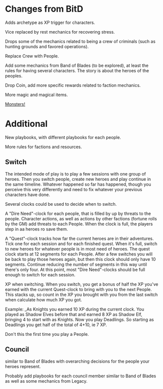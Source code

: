 # Changes from BitD

Adds archetype as XP trigger for characters. 

Vice replaced by rest mechanics for recovering stress.

Drops some of the mechanics related to being a crew of criminals (such as hunting grounds and favored operations). 

Replace Crew with People.

Add some mechanics from Band of Blades (to be explored), at least the rules for having several characters. The story is about the heroes of the peoples. 

Drop Coin, add more specific rewards related to faction mechanics.

More magic and magical items. 

[Monsters!](Nordskogsmonster.md)

# Additional

New playbooks, with different playbooks for each people. 

More rules for factions and resources. 

## Switch
The intended mode of play is to play a few sessions with one group of heroes. Then you switch people, create new heroes and play continue in the same timeline. Whatever happened so far has happened, though you perceive this very differently and need to fix whatever your previous characters have done. 

Several clocks could be used to decide when to switch. 

A "Dire Need"-clock for each people, that is filled by up by threats to the people. Character actions, as well as actions by other factions (fortune rolls by the GM) add threats to each People. When the clock is full, the players step in aa heroes ro save them.

A "Quest"-clock tracks how far the current heroes are in their adventures. Tick one for each session and for each finished quest. When it's full, switch to new heroes for whatever people is in most need of heroes.
The quest clock starts at 12 segments for each People. After a few switches you will be back to play those heroes again, but then this clock should only have 10 segments. Continue reducing the number of segments in this way until there's only four. At this point, most "Dire Need"-clocks should be full enough to switch for each session. 

XP when switching. When you switch, you get a bonus of half the XP you've earned with the current Quest-clock to bring with you to the next People. This stacks up, so count in the XP you brought with you from the last switch when calculate how much XP you got. 

Example:
_As Knights you earned 10 XP during the current clock. You played as Shadow Elves before that and earned 8 XP as Shadow Elf, bringing 4 to start with as Knights. Now you play Deadlings. So starting as Deadlings you get half of the total of 4+10, ie 7 XP. 

Don't this the first time you play a People. 

## Council
similar to Band of Blades with overarching decisions for the people your heroes represent.

Probably add playbooks for each council member similar to Band of Blades as well as some mechanics from Legacy. 
